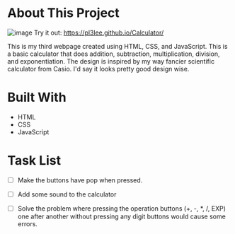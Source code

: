 # About This Project
![image](https://user-images.githubusercontent.com/64212628/151644269-466ef1e3-6d9b-453c-a699-d942408c46c7.png)
Try it out: https://pl3lee.github.io/Calculator/

This is my third webpage created using HTML, CSS, and JavaScript. This is a basic calculator that does addition, subtraction, multiplication, division, and exponentiation. The design is inspired by my way fancier scientific calculator from Casio. I'd say it looks pretty good design wise.
# Built With
- HTML
- CSS
- JavaScript
# Task List
- [ ] Make the buttons have pop when pressed.
- [ ] Add some sound to the calculator
- [ ] Solve the problem where pressing the operation buttons (+, -, \*, /, EXP) one after another without pressing any digit buttons would cause some errors.

